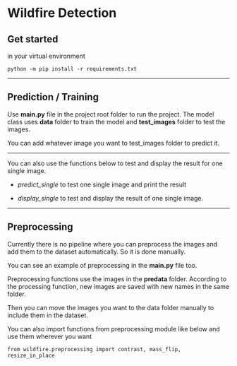 # Wildfire Detection

## Get started

in your virtual environment
```
python -m pip install -r requirements.txt
```
---

## Prediction / Training
Use **main.py** file in the project root folder to run the project.
The model class uses **data** folder to train the model and **test_images** folder to test the images.

You can add whatever image you want to test_images folder to predict it.

---

You can also use the functions below to test and display the result for one single image.
+  *predict_single* to test one single image and print the result

+  *display_single* to test and display the result of one single image.

---

## Preprocessing

Currently there is no pipeline where you can preprocess the images and add them to the dataset automatically. So it is done manually.

You can see an example of preprocessing in the **main.py** file too.

Preprocessing functions use the images in the **predata** folder. According to the processing function, new images are saved with new names in the same folder.

Then you can move the images you want to the data folder manually to include them in the dataset.

You can also import functions from preprocessing module like below and use them wherever you want

```
from wildfire.preprocessing import contrast, mass_flip, resize_in_place
```